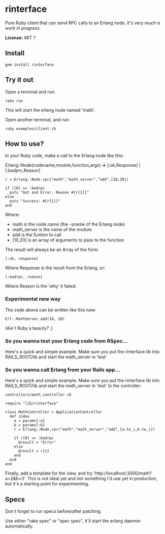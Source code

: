 rinterface
==========

Pure Ruby client that can send RPC calls to an Erlang node.
_It's very much a work in progress._

__License:__ MIT ?


## Install

    gem install rinterface


## Try it out

Open a terminal and run:

    rake run

This will start the erlang node named 'math'.

Open another terminal, and run:

    ruby examples/client.rb


## How to use?

In your Ruby code, make a call to the Erlang node like this:

Erlang::Node(nodename,module,function,args) => [:ok,Response] | [:badprc,Reason]


    r = Erlang::Node.rpc("math","math_server","add",[10,20])

    if r[0] == :badrpc
      puts "Got and Error. Reason #{r[1]}"
    else
      puts "Success: #{r[1]}"
    end

Where:

*  math is the node name (the -sname of the Erlang node)
*  math_server is the name of the module
*  add is the funtion to call
*  [10,20] is an array of arguments to pass to the function

The result will always be an Array of the form:

    [:ok, response]

Where Response is the result from the Erlang, or:

    [:badrpc, reason]

Where Reason is the 'why' it failed.

### Experimental new way

The code above can be written like this now:

    Erl::MathServer.add(10, 20)
		
(Ain`t Ruby a beauty? ;)


### So you wanna test your Erlang code from RSpec...

Here's a quick and simple example. Make sure you put the rinterface lib into RAILS_ROOT/lib and start the math_server in 'test'



### So you wanna call Erlang from your Rails app...

Here's a quick and simple example. Make sure you put the rinterface lib into RAILS_ROOT/lib and start the math_server in 'test'
In the controller:

    controllers/math_controller.rb

    require "lib/rinterface"

    class MathController < ApplicationController
      def index
        a = params[:a]
        b = params[:b]
        r = Erlang::Node.rpc("math","math_server","add",[a.to_i,b.to_i])

        if r[0] == :badrpc
          @result = "Error"
        else
          @result = r[1]
        end
      end
    end


Finally, add a template for the view, and try 'http://localhost:3000/math?a=2&b=3'.
This is not ideal yet and not something I'd use yet in production,
but it's a starting point for experimenting.


## Specs

Don`t forget to run specs before/after patching.

Use either "rake spec" or "spec spec",
it`ll start the erlang daemon automatically.
